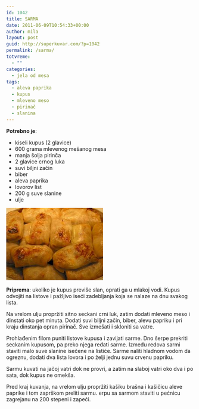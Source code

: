 ```yaml
---
id: 1042
title: SARMA
date: 2011-06-09T10:54:33+00:00
author: mila
layout: post
guid: http://superkuvar.com/?p=1042
permalink: /sarma/
totvreme:
  - ""
categories:
  - jela od mesa
tags:
  - aleva paprika
  - kupus
  - mleveno meso
  - pirinač
  - slanina
---
```

**Potrebno je**:

  * kiseli kupus (2 glavice)
  * 600 grama mlevenog mešanog mesa
  * manja šolja pirinča
  * 2 glavice crnog luka
  * suvi biljni začin
  * biber
  * aleva paprika
  * lovorov list
  * 200 g suve slanine
  * ulje

<img class="alignnone size-full wp-image-1043" title="sarma" src="/wp-content/uploads/2011/06/sarma.jpg" alt="" width="260" height="194" /> 

**Priprema**: ukoliko je kupus previše slan, oprati ga u mlakoj vodi. Kupus odvojiti na listove i pažljivo iseći zadebljanja koja se nalaze na dnu svakog lista.

Na vrelom ulju propržiti sitno seckani crni luk, zatim dodati mleveno meso i dinstati oko pet minuta. Dodati suvi biljni začin, biber, alevu papriku i pri kraju dinstanja opran pirinač. Sve izmešati i skloniti sa vatre.

Prohlađenim filom puniti listove kupusa i zavijati sarme. Dno šerpe prekriti seckanim kupusom, pa preko njega ređati sarme. Između redova sarmi staviti malo suve slanine isečene na listiće. Sarme naliti hladnom vodom da ogreznu, dodati dva lista lovora i po želji jednu suvu crvenu papriku.

Sarmu kuvati na jačoj vatri dok ne provri, a zatim na slaboj vatri oko dva i po sata, dok kupus ne omekša.

Pred kraj kuvanja, na vrelom ulju propržiti kašiku brašna i kašičicu aleve paprike i tom zaprškom preliti sarmu.  erpu sa sarmom staviti u pećnicu zagrejanu na 200 stepeni i zapeći.
